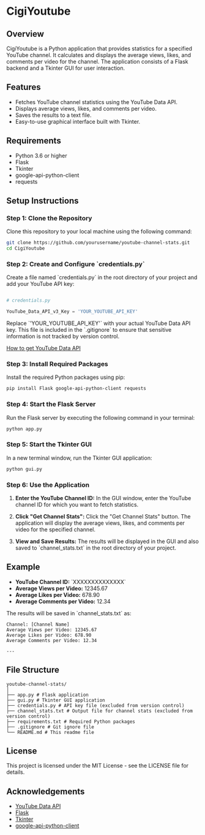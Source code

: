 # CigiYoutube

## Overview

CigiYoutube is a Python application that provides statistics for a specified YouTube channel. It calculates and displays the average views, likes, and comments per video for the channel. The application consists of a Flask backend and a Tkinter GUI for user interaction.

## Features

- Fetches YouTube channel statistics using the YouTube Data API.
- Displays average views, likes, and comments per video.
- Saves the results to a text file.
- Easy-to-use graphical interface built with Tkinter.

## Requirements

- Python 3.6 or higher
- Flask
- Tkinter
- google-api-python-client
- requests

## Setup Instructions

### Step 1: Clone the Repository

Clone this repository to your local machine using the following command:

```bash
git clone https://github.com/yourusername/youtube-channel-stats.git
cd CigiYoutube
```

### Step 2: Create and Configure \`credentials.py\`

Create a file named \`credentials.py\` in the root directory of your project and add your YouTube API key:

```python

# credentials.py

YouTube_Data_API_v3_Key = 'YOUR_YOUTUBE_API_KEY'
```

Replace \`'YOUR_YOUTUBE_API_KEY'\` with your actual YouTube Data API key. This file is included in the \`.gitignore\` to ensure that sensitive information is not tracked by version control.

[How to get YouTube Data API](https://developers.google.com/youtube/v3/getting-started#:~:text=Visit%20the%20Enabled%20APIs%20page.%20In%20the%20list%20of%20APIs%2C%20make%20sure%20the%20status%20is%20ON%20for%20the%20YouTube%20Data%20API%20v3.)

### Step 3: Install Required Packages

Install the required Python packages using pip:

```bash
pip install Flask google-api-python-client requests
```

### Step 4: Start the Flask Server

Run the Flask server by executing the following command in your terminal:

```bash
python app.py
```

### Step 5: Start the Tkinter GUI

In a new terminal window, run the Tkinter GUI application:

```bash
python gui.py
```

### Step 6: Use the Application

1. **Enter the YouTube Channel ID:**
   In the GUI window, enter the YouTube channel ID for which you want to fetch statistics.

2. **Click "Get Channel Stats":**
   Click the "Get Channel Stats" button. The application will display the average views, likes, and comments per video for the specified channel.

3. **View and Save Results:**
   The results will be displayed in the GUI and also saved to \`channel_stats.txt\` in the root directory of your project.

## Example

- **YouTube Channel ID:** \`XXXXXXXXXXXXXX`
- **Average Views per Video:** 12345.67
- **Average Likes per Video:** 678.90
- **Average Comments per Video:** 12.34

The results will be saved in \`channel_stats.txt\` as:

```
Channel: [Channel Name]
Average Views per Video: 12345.67
Average Likes per Video: 678.90
Average Comments per Video: 12.34

---

```

## File Structure

```
youtube-channel-stats/
│
├── app.py # Flask application
├── gui.py # Tkinter GUI application
├── credentials.py # API key file (excluded from version control)
├── channel_stats.txt # Output file for channel stats (excluded from version control)
├── requirements.txt # Required Python packages
├── .gitignore # Git ignore file
└── README.md # This readme file
```

## License

This project is licensed under the MIT License - see the LICENSE file for details.

## Acknowledgements

- [YouTube Data API](https://developers.google.com/youtube/v3)
- [Flask](https://flask.palletsprojects.com/)
- [Tkinter](https://wiki.python.org/moin/TkInter)
- [google-api-python-client](https://github.com/googleapis/google-api-python-client)
